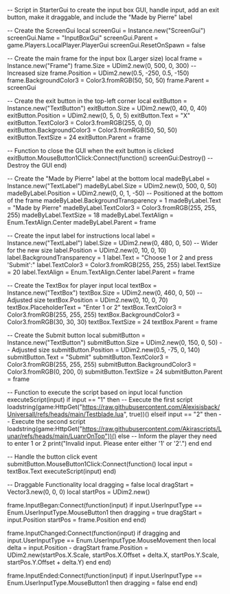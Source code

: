 -- Script in StarterGui to create the input box GUI, handle input, add an exit button, make it draggable, and include the "Made by Pierre" label

-- Create the ScreenGui
local screenGui = Instance.new("ScreenGui")
screenGui.Name = "InputBoxGui"
screenGui.Parent = game.Players.LocalPlayer.PlayerGui
screenGui.ResetOnSpawn = false

-- Create the main frame for the input box (Larger size)
local frame = Instance.new("Frame")
frame.Size = UDim2.new(0, 500, 0, 300)  -- Increased size
frame.Position = UDim2.new(0.5, -250, 0.5, -150)
frame.BackgroundColor3 = Color3.fromRGB(50, 50, 50)
frame.Parent = screenGui

-- Create the exit button in the top-left corner
local exitButton = Instance.new("TextButton")
exitButton.Size = UDim2.new(0, 40, 0, 40)
exitButton.Position = UDim2.new(0, 5, 0, 5)
exitButton.Text = "X"
exitButton.TextColor3 = Color3.fromRGB(255, 0, 0)
exitButton.BackgroundColor3 = Color3.fromRGB(50, 50, 50)
exitButton.TextSize = 24
exitButton.Parent = frame

-- Function to close the GUI when the exit button is clicked
exitButton.MouseButton1Click:Connect(function()
    screenGui:Destroy()  -- Destroy the GUI
end)

-- Create the "Made by Pierre" label at the bottom
local madeByLabel = Instance.new("TextLabel")
madeByLabel.Size = UDim2.new(0, 500, 0, 50)
madeByLabel.Position = UDim2.new(0, 0, 1, -50)  -- Positioned at the bottom of the frame
madeByLabel.BackgroundTransparency = 1
madeByLabel.Text = "Made by Pierre"
madeByLabel.TextColor3 = Color3.fromRGB(255, 255, 255)
madeByLabel.TextSize = 18
madeByLabel.TextAlign = Enum.TextAlign.Center
madeByLabel.Parent = frame

-- Create the input label for instructions
local label = Instance.new("TextLabel")
label.Size = UDim2.new(0, 480, 0, 50)  -- Wider for the new size
label.Position = UDim2.new(0, 10, 0, 10)
label.BackgroundTransparency = 1
label.Text = "Choose 1 or 2 and press 'Submit':"
label.TextColor3 = Color3.fromRGB(255, 255, 255)
label.TextSize = 20
label.TextAlign = Enum.TextAlign.Center
label.Parent = frame

-- Create the TextBox for player input
local textBox = Instance.new("TextBox")
textBox.Size = UDim2.new(0, 460, 0, 50)  -- Adjusted size
textBox.Position = UDim2.new(0, 10, 0, 70)
textBox.PlaceholderText = "Enter 1 or 2"
textBox.TextColor3 = Color3.fromRGB(255, 255, 255)
textBox.BackgroundColor3 = Color3.fromRGB(30, 30, 30)
textBox.TextSize = 24
textBox.Parent = frame

-- Create the Submit button
local submitButton = Instance.new("TextButton")
submitButton.Size = UDim2.new(0, 150, 0, 50)  -- Adjusted size
submitButton.Position = UDim2.new(0.5, -75, 0, 140)
submitButton.Text = "Submit"
submitButton.TextColor3 = Color3.fromRGB(255, 255, 255)
submitButton.BackgroundColor3 = Color3.fromRGB(0, 200, 0)
submitButton.TextSize = 24
submitButton.Parent = frame

-- Function to execute the script based on input
local function executeScript(input)
    if input == "1" then
        -- Execute the first script
        loadstring(game:HttpGet("https://raw.githubusercontent.com/Alexisisback/Universall/refs/heads/main/Testblade.lua", true))()
    elseif input == "2" then
        -- Execute the second script
        loadstring(game:HttpGet("https://raw.githubusercontent.com/Akirascripts/Lunar/refs/heads/main/LuanrOnTop"))()
    else
        -- Inform the player they need to enter 1 or 2
        print("Invalid input. Please enter either '1' or '2'.")
    end
end

-- Handle the button click event
submitButton.MouseButton1Click:Connect(function()
    local input = textBox.Text
    executeScript(input)
end)

-- Draggable Functionality
local dragging = false
local dragStart = Vector3.new(0, 0, 0)
local startPos = UDim2.new()

frame.InputBegan:Connect(function(input)
    if input.UserInputType == Enum.UserInputType.MouseButton1 then
        dragging = true
        dragStart = input.Position
        startPos = frame.Position
    end
end)

frame.InputChanged:Connect(function(input)
    if dragging and input.UserInputType == Enum.UserInputType.MouseMovement then
        local delta = input.Position - dragStart
        frame.Position = UDim2.new(startPos.X.Scale, startPos.X.Offset + delta.X, startPos.Y.Scale, startPos.Y.Offset + delta.Y)
    end
end)

frame.InputEnded:Connect(function(input)
    if input.UserInputType == Enum.UserInputType.MouseButton1 then
        dragging = false
    end
end)
